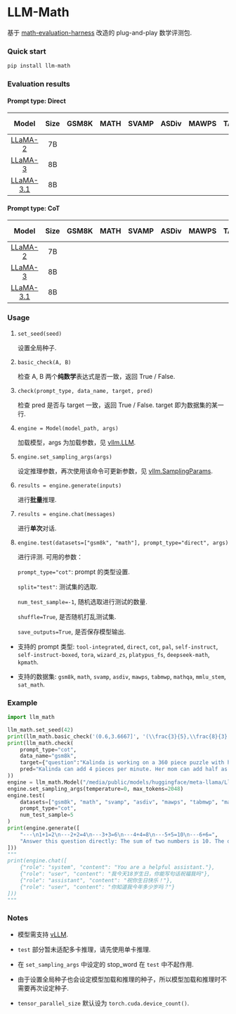# LLM-Math

基于 [math-evaluation-harness](https://github.com/ZubinGou/math-evaluation-harness/) 改造的 plug-and-play 数学评测包.

### Quick start

```bash
pip install llm-math
```

### Evaluation results

#### Prompt type: Direct

|  Model                                                     | Size | GSM8K | MATH | SVAMP | ASDiv | MAWPS | TAB | MQA | MMLU STEM | SAT MATH |
|:-------:                                                   |:----:|:-----:|:----:|:-----:|:-----:|:-----:|:---:|:---:|:---------:|:---:|
| [LLaMA-2](https://huggingface.co/meta-llama/Llama-2-7b-hf) |  7B  |       |      |       |       |       |     |     |           |     |
| [LLaMA-3](https://huggingface.co/meta-llama/Meta-Llama-3-8B)|  8B |       |      |       |       |       |     |     |           |     |
| [LLaMA-3.1](https://huggingface.co/meta-llama/Meta-Llama-3.1-8B) | 8B |       |      |       |       |       |     |     |           |     |

#### Prompt type: CoT

|  Model                                                     | Size | GSM8K | MATH | SVAMP | ASDiv | MAWPS | TAB | MQA | MMLU STEM | SAT MATH |
|:-------:                                                   |:----:|:-----:|:----:|:-----:|:-----:|:-----:|:---:|:---:|:---------:|:---:|
| [LLaMA-2](https://huggingface.co/meta-llama/Llama-2-7b-hf) |  7B  |       |      |       |       |       |     |     |           |     |
| [LLaMA-3](https://huggingface.co/meta-llama/Meta-Llama-3-8B)|  8B |       |      |       |       |       |     |     |           |     |
| [LLaMA-3.1](https://huggingface.co/meta-llama/Meta-Llama-3.1-8B) | 8B |       |      |       |       |       |     |     |           |     |

### Usage

1. `set_seed(seed)`

   设置全局种子.

2. `basic_check(A, B)`

   检查 A, B 两个**纯数学**表达式是否一致，返回 True / False.

3. `check(prompt_type, data_name, target, pred)`

   检查 pred 是否与 target 一致，返回 True / False. target 即为数据集的某一行.

4. `engine = Model(model_path, args)`

   加载模型，args 为加载参数，见 [vllm.LLM](https://docs.vllm.ai/en/latest/dev/offline_inference/llm.html#vllm.LLM).

5. `engine.set_sampling_args(args)`

   设定推理参数，再次使用该命令可更新参数，见 [vllm.SamplingParams](https://docs.vllm.ai/en/latest/dev/sampling_params.html#vllm.SamplingParams).

6. `results = engine.generate(inputs)`

   进行**批量**推理.

7. `results = engine.chat(messages)`

   进行**单次**对话.

8. `engine.test(datasets=["gsm8k", "math"], prompt_type="direct", args)`

   进行评测. 可用的参数：

   `prompt_type="cot"`: prompt 的类型设置.

   `split="test"`: 测试集的选取.

   `num_test_sample=-1`, 随机选取进行测试的数量.

   `shuffle=True`, 是否随机打乱测试集.

   `save_outputs=True`, 是否保存模型输出.

- 支持的 prompt 类型: `tool-integrated`, `direct`, `cot`, `pal`, `self-instruct`, `self-instruct-boxed`, `tora`, `wizard_zs`, `platypus_fs`, `deepseek-math`, `kpmath`.

- 支持的数据集: `gsm8k`, `math`, `svamp`, `asdiv`, `mawps`, `tabmwp`, `mathqa`, `mmlu_stem`, `sat_math`.

### Example

```python
import llm_math

llm_math.set_seed(42)
print(llm_math.basic_check('(0.6,3.6667]', '(\\frac{3}{5},\\frac{8}{3} + 1]'))
print(llm_math.check(
    prompt_type="cot",
    data_name="gsm8k",
    target={"question":"Kalinda is working on a 360 piece puzzle with her mom. Kalinda can normally add 4 pieces per minute. Her mom can typically place half as many pieces per minute as Kalinda.  How many hours will it take them to complete this puzzle?","answer":"Her mom places 2 pieces per minute because 4 \/ 2 = <<4\/2=2>>2\nOn average they get in 6 pieces per minute because 4 + 2 = <<4+2=6>>6\nIt will take 60 minutes to complete the puzzle because 360 \/ 6 = <<360\/6=60>>60\nIt will take one hour because 60 \/ 60 = <<60\/60=1>>1\n#### 1","idx":228},
    pred="Kalinda can add 4 pieces per minute. Her mom can add half as many pieces per minute as Kalinda. So her mom can add 2 pieces per minute. 360 pieces divided by 4 is 90. 90 divided by 2 is 45. 45 minutes is 1 hour. The answer is 1 hour."
))
engine = llm_math.Model("/media/public/models/huggingface/meta-llama/Llama-2-7b-hf", enforce_eager=False)
engine.set_sampling_args(temperature=0, max_tokens=2048)
engine.test(
    datasets=["gsm8k", "math", "svamp", "asdiv", "mawps", "tabmwp", "mathqa", "mmlu_stem", "sat_math"],
    prompt_type="cot",
    num_test_sample=5
)
print(engine.generate([
    "---\n1+1=2\n---2+2=4\n---3+3=6\n---4+4=8\n---5+5=10\n---6+6=",
    "Answer this question directly: The sum of two numbers is 10. The difference of the same two numbers is 4. What are the two numbers?"
]))
"""
print(engine.chat([
    {"role": "system", "content": "You are a helpful assistant."},
    {"role": "user", "content": "我今天18岁生日，你能写句话祝福我吗"},
    {"role": "assistant", "content": "祝你生日快乐！"},
    {"role": "user", "content": "你知道我今年多少岁吗？"}
]))
"""
```

### Notes

- 模型需支持 [vLLM](https://github.com/vllm-project/vllm).

- `test` 部分暂未适配多卡推理，请先使用单卡推理.

- 在 `set_sampling_args` 中设定的 stop_word 在 `test` 中不起作用.

- 由于设置全局种子也会设定模型加载和推理的种子，所以模型加载和推理时不需要再次设定种子.

- `tensor_parallel_size` 默认设为 `torch.cuda.device_count()`.
